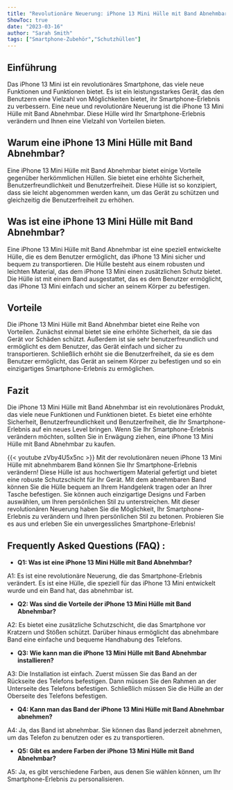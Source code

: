 ```yaml
---
title: "Revolutionäre Neuerung: iPhone 13 Mini Hülle mit Band Abnehmbar - Verändere Dein Smartphone-Erlebnis!"
ShowToc: true 
date: "2023-03-16"
author: "Sarah Smith" 
tags: ["Smartphone-Zubehör","Schutzhüllen"]
---
```

## Einführung
Das iPhone 13 Mini ist ein revolutionäres Smartphone, das viele neue Funktionen und Funktionen bietet. Es ist ein leistungsstarkes Gerät, das den Benutzern eine Vielzahl von Möglichkeiten bietet, ihr Smartphone-Erlebnis zu verbessern. Eine neue und revolutionäre Neuerung ist die iPhone 13 Mini Hülle mit Band Abnehmbar. Diese Hülle wird Ihr Smartphone-Erlebnis verändern und Ihnen eine Vielzahl von Vorteilen bieten.

## Warum eine iPhone 13 Mini Hülle mit Band Abnehmbar?
Eine iPhone 13 Mini Hülle mit Band Abnehmbar bietet einige Vorteile gegenüber herkömmlichen Hüllen. Sie bietet eine erhöhte Sicherheit, Benutzerfreundlichkeit und Benutzerfreiheit. Diese Hülle ist so konzipiert, dass sie leicht abgenommen werden kann, um das Gerät zu schützen und gleichzeitig die Benutzerfreiheit zu erhöhen.

## Was ist eine iPhone 13 Mini Hülle mit Band Abnehmbar?
Eine iPhone 13 Mini Hülle mit Band Abnehmbar ist eine speziell entwickelte Hülle, die es dem Benutzer ermöglicht, das iPhone 13 Mini sicher und bequem zu transportieren. Die Hülle besteht aus einem robusten und leichten Material, das dem iPhone 13 Mini einen zusätzlichen Schutz bietet. Die Hülle ist mit einem Band ausgestattet, das es dem Benutzer ermöglicht, das iPhone 13 Mini einfach und sicher an seinem Körper zu befestigen.

## Vorteile
Die iPhone 13 Mini Hülle mit Band Abnehmbar bietet eine Reihe von Vorteilen. Zunächst einmal bietet sie eine erhöhte Sicherheit, da sie das Gerät vor Schäden schützt. Außerdem ist sie sehr benutzerfreundlich und ermöglicht es dem Benutzer, das Gerät einfach und sicher zu transportieren. Schließlich erhöht sie die Benutzerfreiheit, da sie es dem Benutzer ermöglicht, das Gerät an seinem Körper zu befestigen und so ein einzigartiges Smartphone-Erlebnis zu ermöglichen.

## Fazit
Die iPhone 13 Mini Hülle mit Band Abnehmbar ist ein revolutionäres Produkt, das viele neue Funktionen und Funktionen bietet. Es bietet eine erhöhte Sicherheit, Benutzerfreundlichkeit und Benutzerfreiheit, die Ihr Smartphone-Erlebnis auf ein neues Level bringen. Wenn Sie Ihr Smartphone-Erlebnis verändern möchten, sollten Sie in Erwägung ziehen, eine iPhone 13 Mini Hülle mit Band Abnehmbar zu kaufen.

{{< youtube zVby4U5x5nc >}} 
Mit der revolutionären neuen iPhone 13 Mini Hülle mit abnehmbarem Band können Sie Ihr Smartphone-Erlebnis verändern! Diese Hülle ist aus hochwertigem Material gefertigt und bietet eine robuste Schutzschicht für Ihr Gerät. Mit dem abnehmbaren Band können Sie die Hülle bequem an Ihrem Handgelenk tragen oder an Ihrer Tasche befestigen. Sie können auch einzigartige Designs und Farben auswählen, um Ihren persönlichen Stil zu unterstreichen. Mit dieser revolutionären Neuerung haben Sie die Möglichkeit, Ihr Smartphone-Erlebnis zu verändern und Ihren persönlichen Stil zu betonen. Probieren Sie es aus und erleben Sie ein unvergessliches Smartphone-Erlebnis!

## Frequently Asked Questions (FAQ) :
- **Q1: Was ist eine iPhone 13 Mini Hülle mit Band Abnehmbar?**

A1: Es ist eine revolutionäre Neuerung, die das Smartphone-Erlebnis verändert. Es ist eine Hülle, die speziell für das iPhone 13 Mini entwickelt wurde und ein Band hat, das abnehmbar ist.

- **Q2: Was sind die Vorteile der iPhone 13 Mini Hülle mit Band Abnehmbar?**

A2: Es bietet eine zusätzliche Schutzschicht, die das Smartphone vor Kratzern und Stößen schützt. Darüber hinaus ermöglicht das abnehmbare Band eine einfache und bequeme Handhabung des Telefons.

- **Q3: Wie kann man die iPhone 13 Mini Hülle mit Band Abnehmbar installieren?**

A3: Die Installation ist einfach. Zuerst müssen Sie das Band an der Rückseite des Telefons befestigen. Dann müssen Sie den Rahmen an der Unterseite des Telefons befestigen. Schließlich müssen Sie die Hülle an der Oberseite des Telefons befestigen.

- **Q4: Kann man das Band der iPhone 13 Mini Hülle mit Band Abnehmbar abnehmen?**

A4: Ja, das Band ist abnehmbar. Sie können das Band jederzeit abnehmen, um das Telefon zu benutzen oder es zu transportieren.

- **Q5: Gibt es andere Farben der iPhone 13 Mini Hülle mit Band Abnehmbar?**

A5: Ja, es gibt verschiedene Farben, aus denen Sie wählen können, um Ihr Smartphone-Erlebnis zu personalisieren.


